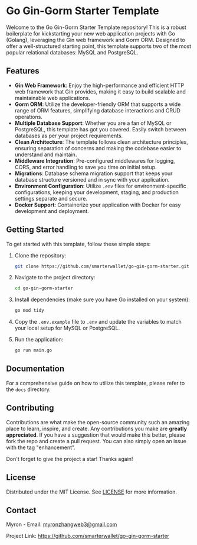 # Go Gin-Gorm Starter Template

Welcome to the Go Gin-Gorm Starter Template repository! This is a robust boilerplate for kickstarting your new web application projects with Go (Golang), leveraging the Gin web framework and Gorm ORM. Designed to offer a well-structured starting point, this template supports two of the most popular relational databases: MySQL and PostgreSQL.

## Features

- **Gin Web Framework**: Enjoy the high-performance and efficient HTTP web framework that Gin provides, making it easy to build scalable and maintainable web applications.
- **Gorm ORM**: Utilize the developer-friendly ORM that supports a wide range of ORM features, simplifying database interactions and CRUD operations.
- **Multiple Database Support**: Whether you are a fan of MySQL or PostgreSQL, this template has got you covered. Easily switch between databases as per your project requirements.
- **Clean Architecture**: The template follows clean architecture principles, ensuring separation of concerns and making the codebase easier to understand and maintain.
- **Middleware Integration**: Pre-configured middlewares for logging, CORS, and error handling to save you time on initial setup.
- **Migrations**: Database schema migration support that keeps your database structure versioned and in sync with your application.
- **Environment Configuration**: Utilize `.env` files for environment-specific configurations, keeping your development, staging, and production settings separate and secure.
- **Docker Support**: Containerize your application with Docker for easy development and deployment.

## Getting Started

To get started with this template, follow these simple steps:

1. Clone the repository:
   ```bash
   git clone https://github.com/smarterwallet/go-gin-gorm-starter.git
   ```

2. Navigate to the project directory:
   ```bash
   cd go-gin-gorm-starter
   ```

3. Install dependencies (make sure you have Go installed on your system):
   ```bash
   go mod tidy
   ```

4. Copy the `.env.example` file to `.env` and update the variables to match your local setup for MySQL or PostgreSQL.

5. Run the application:
   ```bash
   go run main.go
   ```

## Documentation

For a comprehensive guide on how to utilize this template, please refer to the `docs` directory.

## Contributing

Contributions are what make the open-source community such an amazing place to learn, inspire, and create. Any contributions you make are **greatly appreciated**. If you have a suggestion that would make this better, please fork the repo and create a pull request. You can also simply open an issue with the tag "enhancement".

Don't forget to give the project a star! Thanks again!

## License

Distributed under the MIT License. See [LICENSE](./LICENSE) for more information.

## Contact

Myron - Email: myronzhangweb3@gmail.com

Project Link: https://github.com/smarterwallet/go-gin-gorm-starter
